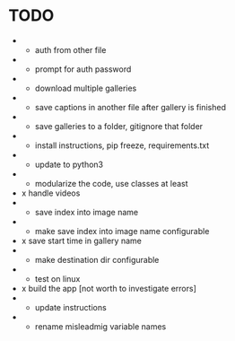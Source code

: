 # TODO

* + auth from other file
* + prompt for auth password
* + download multiple galleries
* + save captions in another file after gallery is finished
* + save galleries to a folder, gitignore that folder
* + install instructions, pip freeze, requirements.txt
* + update to python3
* + modularize the code, use classes at least
* x handle videos
* + save index into image name
* + make save index into image name configurable
* x save start time in gallery name
* + make destination dir configurable
* - test on linux
* x build the app [not worth to investigate errors]
* + update instructions
* + rename misleadmig variable names